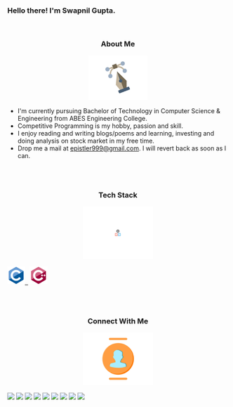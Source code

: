 
### Hello there! I'm Swapnil Gupta.
<br> 

<h3 align="center">About Me</h3>
<p align = "center">
<img src="https://github.com/epistler999/epistler999/blob/master/assets/pen-doretti-nicholas-dribble.gif" height="100em" />
</p>
<ul>
<li>I'm currently pursuing Bachelor of Technology in Computer Science & Engineering from ABES Engineering College.</li>
<li>Competitive Programming is my hobby, passion and skill.</li>
<li>I enjoy reading and writing blogs/poems and learning, investing and doing analysis on stock market in my free time.</li>
<li>Drop me a mail at <a href = "mailto:epistler999@gmail.com">epistler999@gmail.com</a>. I will revert back as soon as I can.</li>
</ul>

<br>
<br>

   <h3 align="center">Tech Stack</h3>
   <p align = "center">
   <img src="https://github.com/epistler999/epistler999/blob/master/assets/resp-dribble.gif" height="120em" /> 
   </p>
   <p align="left">  
   <a href="https://www.cprogramming.com/" target="_blank"><code><img src="https://raw.githubusercontent.com/devicons/devicon/master/icons/c/c-original.svg" alt="c" width="40" height="40"/> </code></a> 
    <a href="https://www.w3schools.com/cpp/" target="_blank"><code><img src="https://raw.githubusercontent.com/devicons/devicon/master/icons/cplusplus/cplusplus-original.svg" alt="cplusplus" width="40" height="40"/></code></a>
   </p>

<br>
<br>

 <h3 align="center">Connect With Me</h3>
 <p align = "center">
  <img src="https://github.com/luctivud/luctivud/blob/main/assets/gifs/team-doretti-nicolas-dribble.gif" height="120em" />
 </p>
<p align="left">
<a href="https://www.linkedin.com/in/swapnil-gupta-05ba97191/"><img src="https://img.shields.io/badge/-Swapnil%20Gupta-0077B5?style=flat&logo=Linkedin&logoColor=white"/></a>
<a href="mailto:epistler999@gmail.com"><img src="https://img.shields.io/badge/-epistler999@gmail.com-D14836?style=flat&logo=Gmail&logoColor=white"/></a>
<a href="https://www.miraquill.com/epistler_999"><img src="https://img.shields.io/badge/Miraquill-epistler_999-dc4e41?style=flat&logo=&logoColor=white"/></a>
<a href="https://codeforces.com/profile/swapnil1203"><img src="https://img.shields.io/badge/-swapnil1203-445F9D?style=flat&logo=Codeforces&logoColor=white"/></a>
<a href="https://www.codechef.com/users/master_killer"><img src="https://img.shields.io/badge/-master_killer-5D3319?style=flat&logo=Codechef&logoColor=white"/></a>
<a href="https://www.hackerearth.com/@master_killer"><img src="https://img.shields.io/badge/-master_killer-323754?style=flat&logo=Hackerearth&logoColor=white"/></a>
<a href="https://www.hackerrank.com/epistler_999?hr_r=1"><img src="https://img.shields.io/badge/-epistler999-2EC866?style=flat&logo=Hackerrank&logoColor=white"/></a>
<a href="https://leetcode.com/master_killer/"><img src="https://img.shields.io/badge/-master_killer-FFA116?style=flat&logo=Leetcode&logoColor=white"/></a>
<a href="https://atcoder.jp/users/master_killer"><img src="https://img.shields.io/badge/Atcoder-master_killer-222222?style=flat&logo=atcoder&logoColor=white"/></a>
<a href="https://auth.geeksforgeeks.org/user/epistler_999/practice/-darkgreen?style=flat&logo=geeksforgeeks&logoColor=white"/></a>
</p>


